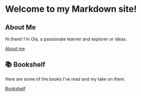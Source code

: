 # Welcome to my Markdown site!

## About Me

Hi there! I'm Ola, a passionate learner and explorer or ideas.

[About me](about.md)

## 📚 Bookshelf

Here are some of the books I've read and my take on them.

[Bookshelf](books.md)

